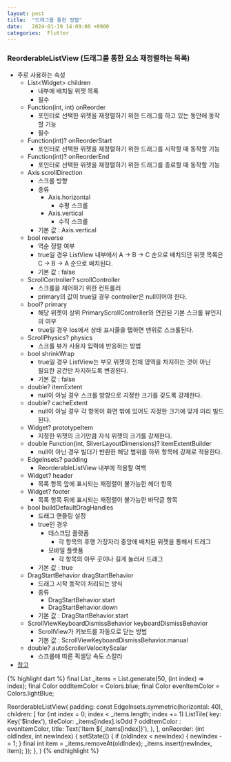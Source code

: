 ```yaml
---
layout: post
title:  "드래그를 통한 정렬"
date:   2024-01-19 14:09:00 +0900
categories:  Flutter
---
```


### ReorderableListView (드래그를 통한 요소 재정렬하는 목록)

- 주로 사용하는 속성
    - List&lt;Widget> children
        - 내부에 배치될 위젯 목록
        - 필수
    - Function(int, int) onReorder
        - 포인터로 선택한 위젯을 재정렬하기 위한 드래그를 하고 있는 동안에 동작할 기능
        - 필수
    - Function(int)? onReorderStart
        - 포인터로 선택한 위젯을 재정렬하기 위한 드래그를 시작할 때 동작할 기능
    - Function(int)? onReorderEnd
        - 포인터로 선택한 위젯을 재정렬하기 위한 드래그를 종료할 때 동작할 기능
    - Axis scrollDirection
        - 스크롤 방향
        - 종류
            - Axis.horizontal
                - 수평 스크롤
            - Axis.vertical
                - 수직 스크롤
        - 기본 값 : Axis.vertical
    - bool reverse
        - 역순 정렬 여부
        - true일 경우 ListView 내부에서 A → B → C 순으로 배치되던 위젯 목록은  
        C → B → A 순으로 배치된다.
        - 기본 값 : false
    - ScrollController? scrollController
        - 스크롤을 제어하기 위한 컨트롤러
        - primary의 값이 true일 경우 controller은 null이어야 한다.
    - bool? primary
        - 해당 위젯이 상위 PrimaryScrollController와 연관된 기본 스크롤 뷰인지의 여부
        - true일 경우 Ios에서 상태 표시줄을 탭하면 맨위로 스크롤된다.
    - ScrollPhysics? physics
        - 스크롤 뷰가 사용자 입력에 반응하는 방법
    - bool shrinkWrap
        - true일 경우 ListView는 부모 위젯의 전체 영역을 차지하는 것이 아닌  
            필요한 공간만 차지하도록 변경된다.
        - 기본 값 : false
    - double? itemExtent
        - null이 아닐 경우 스크롤 방향으로 지정한 크기를 갖도록 강제한다.
    - double? cacheExtent
        - null이 아닐 경우 각 항목이 화면 밖에 있어도 지정한 크기에 맞게 미리 빌드된다.
    - Widget? prototypeItem
        - 지정한 위젯의 크기만큼 자식 위젯의 크기를 강제한다.
    - double Function(int, SliverLayoutDimensions)? itemExtentBuilder
        - null이 아닌 경우 빌더가 반환한 해당 범위를 하위 항목에 강제로 적용한다.
    - EdgeInsets? padding
        - ReorderableListView 내부에 적용할 여백
    - Widget? header
        - 목록 항목 앞에 표시되는 재정렬이 불가능한 헤더 항목
    - Widget? footer
        - 목록 항목 뒤에 표시되는 재정렬이 불가능한 바닥글 항목
    - bool buildDefaultDragHandles
        - 드래그 핸들링 설정
        - true인 경우
            - 데스크탑 플랫폼
                - 각 항목의 후행 가장자리 중앙에 배치된 위젯을 통해서 드래그
            - 모바일 플랫폼
                - 각 항목의 아무 곳이나 길게 눌러서 드래그
        - 기본 값 : true
    - DragStartBehavior dragStartBehavior
        - 드래그 시작 동작이 처리되는 방식
        - 종류
            -  DragStartBehavior.start
            -  DragStartBehavior.down
        - 기본 값 : DragStartBehavior.start
    - ScrollViewKeyboardDismissBehavior keyboardDismissBehavior
        - ScrollView가 키보드를 자동으로 닫는 방법
        - 기본 값 : ScrollViewKeyboardDismissBehavior.manual
    - double? autoScrollerVelocityScalar
        - 스크롤에 따른 픽셀당 속도 스칼라
- [참고](https://api.flutter.dev/flutter/material/ReorderableListView-class.html)

{% highlight dart %}
final List<int> _items = List<int>.generate(50, (int index) => index);
final Color oddItemColor = Colors.blue;
final Color evenItemColor = Colors.lightBlue;

ReorderableListView(
    padding: const EdgeInsets.symmetric(horizontal: 40),
    children: <Widget>[
        for (int index = 0; index < _items.length; index += 1)
            ListTile(
                key: Key('$index'),
                tileColor: _items[index].isOdd ? oddItemColor : evenItemColor,
                title: Text('Item ${_items[index]}'),
            ),
    ],
    onReorder: (int oldIndex, int newIndex) {
        setState(() {
            if (oldIndex < newIndex) {
                newIndex -= 1;
            }
            final int item = _items.removeAt(oldIndex);
            _items.insert(newIndex, item);
        });
    },
)
{% endhighlight %}